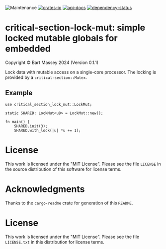 ![Maintenance](https://img.shields.io/badge/maintenance-actively--developed-brightgreen.svg)
[![crates-io](https://img.shields.io/crates/v/critical-section-lock-mut.svg)](https://crates.io/crates/critical-section-lock-mut)
[![api-docs](https://docs.rs/critical-section-lock-mut/badge.svg)](https://docs.rs/critical-section-lock-mut)
[![dependency-status](https://deps.rs/repo/github/BartMassey/critical-section-lock-mut/status.svg)](https://deps.rs/repo/github/BartMassey/critical-section-lock-mut)

# critical-section-lock-mut: simple locked mutable globals for embedded
Copyright © Bart Massey 2024 (Version 0.1.1)

Lock data with mutable access on a single-core
processor.  The locking is provided by a
`critical-section::Mutex`.

## Example

```
use critical_section_lock_mut::LockMut;

static SHARED: LockMut<u8> = LockMut::new();

fn main() {
    SHARED.init(3);
    SHARED.with_lock(|u| *u += 1);
```

# License

This work is licensed under the "MIT License".  Please
see the file `LICENSE` in the source distribution of this
software for license terms.

# Acknowledgments

Thanks to the `cargo-readme` crate for generation of this `README`.

# License

This work is licensed under the "MIT License". Please see the file
`LICENSE.txt` in this distribution for license terms.
